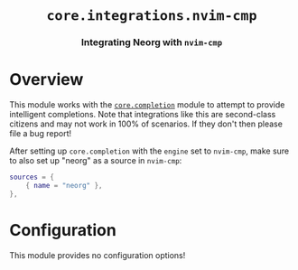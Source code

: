 <div align="center">

# `core.integrations.nvim-cmp`

### Integrating Neorg with `nvim-cmp`





</div>

# Overview

This module works with the [`core.completion`](https://github.com/nvim-neorg/neorg/wiki/Completion) module to attempt to provide
intelligent completions. Note that integrations like this are second-class citizens and may not work in 100%
of scenarios. If they don't then please file a bug report!

After setting up `core.completion` with the `engine` set to `nvim-cmp`, make sure to also set up "neorg"
as a source in `nvim-cmp`:
```lua
sources = {
    { name = "neorg" },
},
```

# Configuration

This module provides no configuration options!


